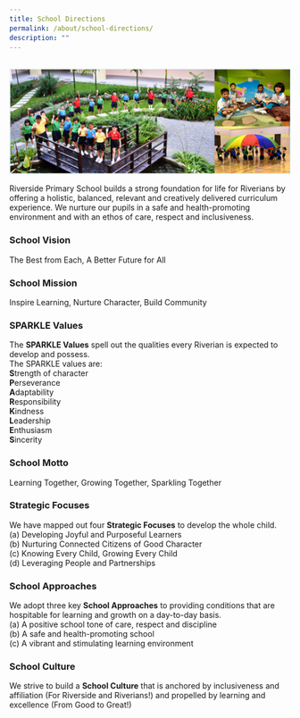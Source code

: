 ```yaml
---
title: School Directions
permalink: /about/school-directions/
description: ""
---
```

<br>
<img src="/images/schooldirections.png" 
         style="width:700px"
	/>
<br>

Riverside Primary School builds a strong foundation for life for Riverians by offering a holistic, balanced, relevant and creatively delivered curriculum experience. We nurture our pupils in a safe and health-promoting environment and with an ethos of care, respect and inclusiveness.

### School Vision

The Best from Each, A Better Future for All

### School Mission

Inspire Learning, Nurture Character, Build Community

### SPARKLE Values

The **SPARKLE Values** spell out the qualities every Riverian is expected to develop and possess.  
The SPARKLE values are:  
**S**trength of character  
**P**erseverance  
**A**daptability  
**R**esponsibility  
**K**indness  
**L**eadership  
**E**nthusiasm  
**S**incerity

### School Motto

Learning Together, Growing Together, Sparkling Together

### Strategic Focuses

We have mapped out four **Strategic Focuses** to develop the whole child.  
(a) Developing Joyful and Purposeful Learners  
(b) Nurturing Connected Citizens of Good Character  
(c) Knowing Every Child, Growing Every Child  
(d) Leveraging People and Partnerships

### School Approaches

We adopt three key **School Approaches** to providing conditions that are hospitable for learning and growth on a day-to-day basis.  
(a) A positive school tone of care, respect and discipline  
(b) A safe and health-promoting school  
(c) A vibrant and stimulating learning environment

### School Culture

We strive to build a **School Culture** that is anchored by inclusiveness and affiliation (For Riverside and Riverians!) and propelled by learning and excellence (From Good to Great!)